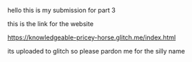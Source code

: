 hello this is my submission for part 3 

this is the link for the website

https://knowledgeable-pricey-horse.glitch.me/index.html

its uploaded to glitch so please pardon me for the silly name
